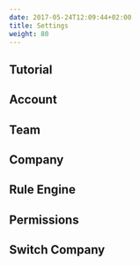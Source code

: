 ```yaml
---
date: 2017-05-24T12:09:44+02:00
title: Settings
weight: 80
---
```


## Tutorial

## Account

## Team

## Company

## Rule Engine

## Permissions

## Switch Company